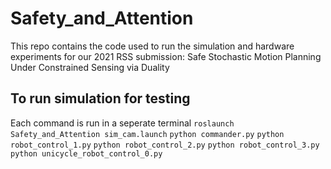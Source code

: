 # Safety_and_Attention #
This repo contains the code used to run the simulation and hardware experiments for our 2021 RSS submission: Safe Stochastic Motion Planning Under Constrained Sensing via Duality

## To run simulation for testing ##
Each command is run in a seperate terminal
```roslaunch Safety_and_Attention sim_cam.launch```
```python commander.py```
```python robot_control_1.py```
```python robot_control_2.py```
```python robot_control_3.py```
```python unicycle_robot_control_0.py```
